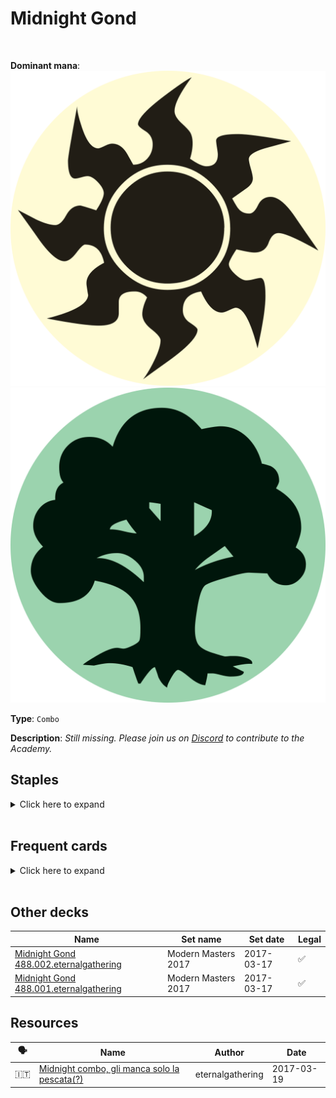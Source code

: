 <!-- This page is automatically generated by Myr: do not update it manually. -->
<!-- Changes directly applied here will be lost. -->
<!-- If you plan to update this page, please update the template at https://github.com/Pauperformance/pauperformance-bot -->
<!-- Templates can be found under pauperformance-bot/resources/templates/ -->
# Midnight Gond
<br/>


**Dominant mana**: <img src="../resources/images/mana/W.png" class="dominant-mana-icon"/> <img src="../resources/images/mana/G.png" class="dominant-mana-icon"/>

**Type**: `Combo`

**Description**: _Still missing. Please join us on [Discord](https://discord.gg/fYQbpjjkQ3) to contribute to the Academy._


## **Staples**

<details>
  <summary>Click here to expand</summary>
<a href="https://scryfall.com/card/cma/106/essence-warden"><img src="https://c1.scryfall.com/file/scryfall-cards/normal/front/3/1/31ca84d1-30a6-432b-966c-089fb6652a89.jpg" class="archetype-card rounded-image"/></a>
<a href="https://scryfall.com/card/bbd/99/midnight-guard"><img src="https://c1.scryfall.com/file/scryfall-cards/normal/front/8/7/87c1d85d-b2b8-4c9d-84fa-2566b14cb5ea.jpg" class="archetype-card rounded-image"/></a>
<a href="https://scryfall.com/card/tsr/31/pallid-mycoderm"><img src="https://c1.scryfall.com/file/scryfall-cards/normal/front/2/9/29a2a28e-c241-4228-9ece-2e49d4d3733a.jpg" class="archetype-card rounded-image"/></a>
<a href="https://scryfall.com/card/jmp/420/presence-of-gond"><img src="https://c1.scryfall.com/file/scryfall-cards/normal/front/b/b/bba661af-c4a8-4230-830e-a9ee22b25d6b.jpg" class="archetype-card rounded-image"/></a>
<a href="https://scryfall.com/card/mm2/159/scatter-the-seeds"><img src="https://c1.scryfall.com/file/scryfall-cards/normal/front/6/b/6b28c2a8-ee7d-4eea-8046-a47e81ddd28d.jpg" class="archetype-card rounded-image"/></a>
<a href="https://scryfall.com/card/cmd/223/selesnya-evangel"><img src="https://c1.scryfall.com/file/scryfall-cards/normal/front/3/2/32a20292-8b19-4386-95b4-85efc903146b.jpg" class="archetype-card rounded-image"/></a>
<a href="https://scryfall.com/card/mm3/24/soul-warden"><img src="https://c1.scryfall.com/file/scryfall-cards/normal/front/d/9/d96266b3-a7cb-40ce-a328-ac13719fe5f0.jpg" class="archetype-card rounded-image"/></a>
<a href="https://scryfall.com/card/ddg/32/spidersilk-armor"><img src="https://c1.scryfall.com/file/scryfall-cards/normal/front/e/5/e55202a1-c246-4b5b-94d6-43c86a69d61a.jpg" class="archetype-card rounded-image"/></a>
<a href="https://scryfall.com/card/fut/138/sprout-swarm"><img src="https://c1.scryfall.com/file/scryfall-cards/normal/front/0/b/0b915355-4e98-44df-81bd-961a3d3c86b8.jpg" class="archetype-card rounded-image"/></a>
<a href="https://scryfall.com/card/mor/25/stonybrook-schoolmaster"><img src="https://c1.scryfall.com/file/scryfall-cards/normal/front/6/9/69fa2293-f398-4ad8-895e-c739ddea56d0.jpg" class="archetype-card rounded-image"/></a>
<a href="https://scryfall.com/card/mma/34/veteran-armorer"><img src="https://c1.scryfall.com/file/scryfall-cards/normal/front/0/2/026aaea6-ed4f-4505-9779-7c28ff6c2284.jpg" class="archetype-card rounded-image"/></a>
</details><br/>



## **Frequent cards**

<details>
  <summary>Click here to expand</summary>
<a href="https://scryfall.com/card/a25/182/nettle-sentinel"><img src="https://c1.scryfall.com/file/scryfall-cards/normal/front/3/f/3f290ed2-d1a8-4a90-a3a7-8240652dc109.jpg" class="archetype-card rounded-image"/></a>
</details><br/>





## **Other decks**

| Name | Set name | Set date | Legal |
| -----| -------- | -------- | ----- |
| [Midnight Gond 488.002.eternalgathering](https://www.mtggoldfish.com/deck/4351087) | Modern Masters 2017 | 2017-03-17 | ✅ |
| [Midnight Gond 488.001.eternalgathering](https://www.mtggoldfish.com/deck/4351086) | Modern Masters 2017 | 2017-03-17 | ✅ |






## **Resources**

| 🗣️ | Name | Author | Date |
| -- | ---- | ------ | ---- |
| 🇮🇹 | <a target="_blank" href="https://eternalgathering.altervista.org/midnight-combo-gli-manca-solo-la-pescata/">Midnight combo, gli manca solo la pescata(?)</a> | eternalgathering | 2017-03-19   |

